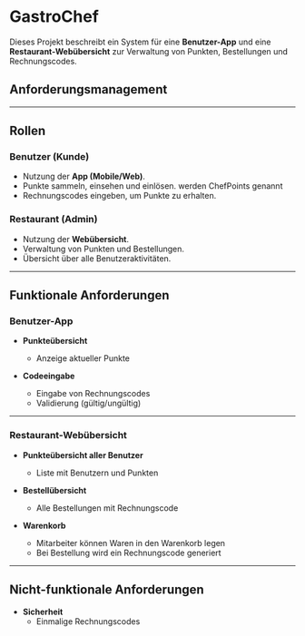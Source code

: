 # GastroChef

Dieses Projekt beschreibt ein System für eine **Benutzer-App** und eine **Restaurant-Webübersicht** zur Verwaltung von Punkten, Bestellungen und Rechnungscodes.

## Anforderungsmanagement 
---

## Rollen

### Benutzer (Kunde)
- Nutzung der **App (Mobile/Web)**.
- Punkte sammeln, einsehen und einlösen. werden ChefPoints genannt
- Rechnungscodes eingeben, um Punkte zu erhalten.

### Restaurant (Admin)
- Nutzung der **Webübersicht**.
- Verwaltung von Punkten und Bestellungen.
- Übersicht über alle Benutzeraktivitäten.

---

## Funktionale Anforderungen

### Benutzer-App
- **Punkteübersicht**
  - Anzeige aktueller Punkte

- **Codeeingabe**
  - Eingabe von Rechnungscodes
  - Validierung (gültig/ungültig)

---

### Restaurant-Webübersicht
- **Punkteübersicht aller Benutzer**
  - Liste mit Benutzern und Punkten


- **Bestellübersicht**
  - Alle Bestellungen mit Rechnungscode
 
- **Warenkorb**
  - Mitarbeiter können Waren in den Warenkorb legen
  - Bei Bestellung wird ein Rechnungscode generiert

---

## Nicht-funktionale Anforderungen
- **Sicherheit**
  - Einmalige Rechnungscodes
